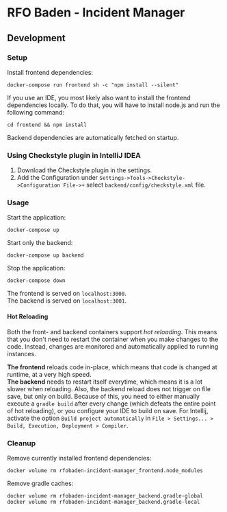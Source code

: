 # RFO Baden - Incident Manager

## Development
### Setup
Install frontend dependencies:
```shell
docker-compose run frontend sh -c "npm install --silent"
```

If you use an IDE, you most likely also want to install the frontend dependencies locally.
To do that, you will have to install node.js and run the following command:
```shell
cd frontend && npm install
```
Backend dependencies are automatically fetched on startup.

### Using Checkstyle plugin in IntelliJ IDEA
1. Download the Checkstyle plugin in the settings.
2. Add the Configuration under `Settings->Tools->Checkstyle->Configuration File->+` select `backend/config/checkstyle.xml` file.

### Usage
Start the application:
```shell
docker-compose up
```

Start only the backend:
```shell
docker-compose up backend
```

Stop the application:
```shell
docker-compose down
```

The frontend is served on `localhost:3000`.  
The backend is served on `localhost:3001`.

#### Hot Reloading
Both the front- and backend containers support _hot reloading_.
This means that you don't need to restart the container when you make changes to the code.
Instead, changes are monitored and automatically applied to running instances.

**The frontend** reloads code in-place, which means that code is changed at runtime, at a very high speed.  
**The backend** needs to restart itself everytime, which means it is a lot slower when reloading.
Also, the backend reload does not trigger on file save, but only on build.
Because of this, you need to either manually execute a `gradle build` after every change
(which defeats the entire point of hot reloading), or you configure your IDE to build on save.
For Intellij, activate the option `Build project automatically`
in `File > Settings... > Build, Execution, Deployment > Compiler`.


### Cleanup
Remove currently installed frontend dependencies:
```shell
docker volume rm rfobaden-incident-manager_frontend.node_modules
```
Remove gradle caches:
```shell
docker volume rm rfobaden-incident-manager_backend.gradle-global
docker volume rm rfobaden-incident-manager_backend.gradle-local
```
